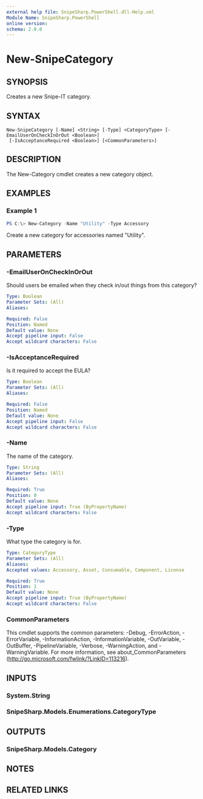 ```yaml
---
external help file: SnipeSharp.PowerShell.dll-Help.xml
Module Name: SnipeSharp.PowerShell
online version:
schema: 2.0.0
---
```


# New-SnipeCategory

## SYNOPSIS
Creates a new Snipe-IT category.

## SYNTAX

```
New-SnipeCategory [-Name] <String> [-Type] <CategoryType> [-EmailUserOnCheckInOrOut <Boolean>]
 [-IsAcceptanceRequired <Boolean>] [<CommonParameters>]
```

## DESCRIPTION
The New-Category cmdlet creates a new category object.

## EXAMPLES

### Example 1
```powershell
PS C:\> New-Category -Name "Utility" -Type Accessory
```

Create a new category for accessories named "Utility".

## PARAMETERS

### -EmailUserOnCheckInOrOut
Should users be emailed when they check in/out things from this category?

```yaml
Type: Boolean
Parameter Sets: (All)
Aliases:

Required: False
Position: Named
Default value: None
Accept pipeline input: False
Accept wildcard characters: False
```

### -IsAcceptanceRequired
Is it required to accept the EULA?

```yaml
Type: Boolean
Parameter Sets: (All)
Aliases:

Required: False
Position: Named
Default value: None
Accept pipeline input: False
Accept wildcard characters: False
```

### -Name
The name of the category.

```yaml
Type: String
Parameter Sets: (All)
Aliases:

Required: True
Position: 0
Default value: None
Accept pipeline input: True (ByPropertyName)
Accept wildcard characters: False
```

### -Type
What type the category is for.

```yaml
Type: CategoryType
Parameter Sets: (All)
Aliases:
Accepted values: Accessory, Asset, Consumable, Component, License

Required: True
Position: 1
Default value: None
Accept pipeline input: True (ByPropertyName)
Accept wildcard characters: False
```

### CommonParameters
This cmdlet supports the common parameters: -Debug, -ErrorAction, -ErrorVariable, -InformationAction, -InformationVariable, -OutVariable, -OutBuffer, -PipelineVariable, -Verbose, -WarningAction, and -WarningVariable. For more information, see about_CommonParameters (http://go.microsoft.com/fwlink/?LinkID=113216).

## INPUTS

### System.String

### SnipeSharp.Models.Enumerations.CategoryType

## OUTPUTS

### SnipeSharp.Models.Category

## NOTES

## RELATED LINKS
